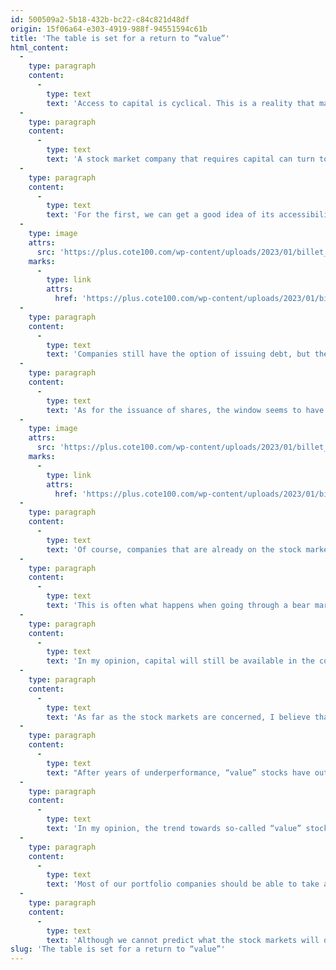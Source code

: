 ```yaml
---
id: 500509a2-5b18-432b-bc22-c84c821d48df
origin: 15f06a64-e303-4919-988f-94551594c61b
title: 'The table is set for a return to “value”'
html_content:
  -
    type: paragraph
    content:
      -
        type: text
        text: 'Access to capital is cyclical. This is a reality that many had probably forgotten after many years when capital was not only easily accessible, but inexpensive.'
  -
    type: paragraph
    content:
      -
        type: text
        text: 'A stock market company that requires capital can turn to two potential sources: debt and equity.'
  -
    type: paragraph
    content:
      -
        type: text
        text: 'For the first, we can get a good idea of its accessibility by the evolution of interest rates. The following graph shows the historical interest rates of BAA-rated companies for debt with a maturity of 20 years.'
  -
    type: image
    attrs:
      src: 'https://plus.cote100.com/wp-content/uploads/2023/01/billet_20230106-1-en.png'
    marks:
      -
        type: link
        attrs:
          href: 'https://plus.cote100.com/wp-content/uploads/2023/01/billet_20230106-1-en.png'
  -
    type: paragraph
    content:
      -
        type: text
        text: 'Companies still have the option of issuing debt, but the cost is now much higher.'
  -
    type: paragraph
    content:
      -
        type: text
        text: 'As for the issuance of shares, the window seems to have largely closed over the past year. Below, for example, is the evolution of the number of initial public offerings.'
  -
    type: image
    attrs:
      src: 'https://plus.cote100.com/wp-content/uploads/2023/01/billet_20230106-2-en.png'
    marks:
      -
        type: link
        attrs:
          href: 'https://plus.cote100.com/wp-content/uploads/2023/01/billet_20230106-2-en.png'
  -
    type: paragraph
    content:
      -
        type: text
        text: 'Of course, companies that are already on the stock market can still issue new shares to finance their growth, but investor interest has cooled markedly in 2022.'
  -
    type: paragraph
    content:
      -
        type: text
        text: 'This is often what happens when going through a bear market.'
  -
    type: paragraph
    content:
      -
        type: text
        text: 'In my opinion, capital will still be available in the coming months (at higher rates), but especially for financially strong companies. On the other hand, it will be particularly difficult for loss-making companies to raise capital to finance their future growth. Paradoxically, companies that do not need capital will have access to it while access could disappear for those that really need it.'
  -
    type: paragraph
    content:
      -
        type: text
        text: 'As far as the stock markets are concerned, I believe that this major change in the business environment will result in another equally major change: the return of “value” investing as opposed to “growth” investing. In the first case, investors are looking for value for their money – they are more concerned with the companies’ profits, their financial strength and the price paid. In the second case, investors think, first of all, about the growth potential of a company in the long term.'
  -
    type: paragraph
    content:
      -
        type: text
        text: "After years of underperformance, “value” stocks have outperformed “growth” stocks in 2022. Thus, the iShares Value index fund of the S&P 500 (“IVE”) recorded a decline of 5.4% in 2022, which compares very favourably with the 29.5% drop in the equivalent “growth” (“IVW”) index. It's quite a turnaround: over the previous four years, from January 1, 2018, to December 31, 2021, the “growth” index had left its “value” friend in the dust with a return of 129.4% compared to at 51.1%."
  -
    type: paragraph
    content:
      -
        type: text
        text: 'In my opinion, the trend towards so-called “value” stocks could continue. Profitable companies in good financial health will benefit from the difficulties that will be faced by unprofitable companies that have put all their efforts into growing their revenues at all costs in recent years.'
  -
    type: paragraph
    content:
      -
        type: text
        text: 'Most of our portfolio companies should be able to take advantage of this more difficult environment: all are profitable, and the vast majority have excellent balance sheets.'
  -
    type: paragraph
    content:
      -
        type: text
        text: 'Although we cannot predict what the stock markets will do in the short term, it seems to me that the table is set for our portfolio to outperform over the coming years.'
slug: 'The table is set for a return to “value”'
---
```

